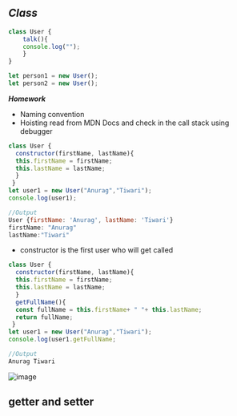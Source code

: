 ## _Class_

```javascript
class User {
    talk(){
    console.log("");
    }
}

let person1 = new User();
let person2 = new User();
```
<b>_Homework_</b>
- Naming convention
- Hoisting read from MDN Docs and check in the call stack using debugger

```javascript
class User {
  constructor(firstName, lastName){
  this.firstName = firstName;
  this.lastName = lastName;
  }
 }
let user1 = new User("Anurag","Tiwari"); 
console.log(user1);

//Output
User {firstName: 'Anurag', lastName: 'Tiwari'}
firstName: "Anurag"
lastName:"Tiwari"
```
- constructor is the first user who will get called

```javascript
class User {
  constructor(firstName, lastName){
  this.firstName = firstName;
  this.lastName = lastName;
  }
  getFullName(){
  const fullName = this.firstName+ " "+ this.lastName;
  return fullName;
 }
let user1 = new User("Anurag","Tiwari"); 
console.log(user1.getFullName;

//Output
Anurag Tiwari
```
![image](https://user-images.githubusercontent.com/91872149/189471813-e2bef284-e905-47f1-b34c-e54d6e66d382.png)

## getter and setter
